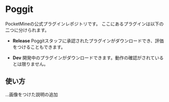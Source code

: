 # Poggit
PocketMineの公式プラグインレポジトリです。
ここにあるプラグインは以下の二つに分けられます。

- **Release** Poggitスタッフに承認されたプラグインがダウンロードでき、評価をつけることもできます。

- **Dev** 開発中のプラグインがダウンロードできます。動作の確認がされているとは限りません。

## 使い方
...画像をつけた説明の追加